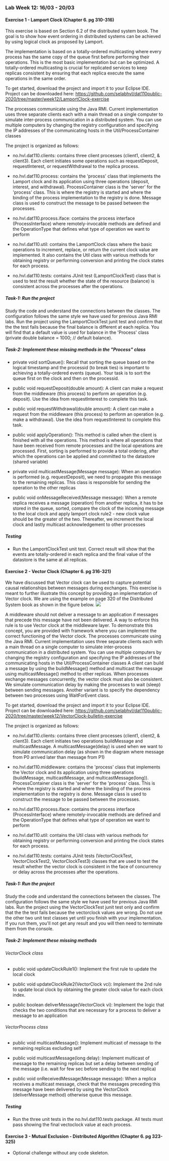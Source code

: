 ### Lab Week 12: 16/03 - 20/03

#### Exercise 1 - Lamport Clock (Chapter 6. pg 310-316)

This exercise is based on Section 6.2 of the distributed system book. The goal is to show how event ordering in distributed systems can be achieved by using logical clock as proposed by Lamport.

The implementation is based on a totally-ordered multicasting where every process has the same copy of the queue first before performing their operations. This is the most basic implementation but can be optimized. A totally-ordered multicasting is crucial for replicated services to keep replicas consistent by ensuring that each replica execute the same operations in the same order.

To get started, download the project and import it to your Eclipse IDE. Project can be downloaded here: https://github.com/selabhvl/dat110public-2020/tree/master/week12/LamportClock-exercise

The processes communicate using the Java RMI. Current implementation uses three separate clients each with a main thread on a single computer to simulate inter-process communication in a distributed system. You can use multiple computers by changing the registry configuration and specifying the IP addresses of the communicating hosts in the Util/ProcessContainer classes

The project is organized as follows:

- no.hvl.dat110.clients: contains three client processes (client1, client2, & client3). Each client initiates some operations such as requestDeposit, requestInterest, or requestWithdrawal to the replica process. 

- no.hvl.dat110.process: contains the 'process' class that implements the Lamport clock and its application using three operations (deposit, interest, and withdrawal). ProcessContainer class is the 'server' for the 'process' class. This is where the registry is started and where the binding of the process implementation to the registry is done. Message class is used to construct the message to be passed between the processes.

- no.hvl.dat110.process.iface: contains the process interface (ProcessInterface) where remotely-invocable methods are defined and the OperationType that defines what type of operation we want to perform

- no.hvl.dat110.util: contains the LamportClock class where the basic operations to increment, replace, or return the current clock value are implemented. It also contains the Util class with various methods for obtaining registry or performing conversion and printing the clock states for each process.

- no.hvl.dat110.tests: contains JUnit test (LamportClockTest) class that is used to test the result whether the state of the resource (balance) is consistent across the processes after the operations.

##### Task-1: Run the project
Study the code and understand the connections between the classes. The configuration follows the same style we have used for previous Java RMI labs.
Run the project using the LamportClockTest junit test and confirm that the the test fails because the final balance is different at each replica. You will find that a default value is used for balance in the 'Process' class (private double balance = 1000;	// default balance).

##### Task-2: Implement these missing methods in the "Process" class

- private void sortQueue(): Recall that sorting the queue based on the logical timestamp and the processid (to break ties) is important to achieving a totally-ordered events (queue). Your task is to sort the queue first on the clock and then on the processid.

- public void requestDeposit(double amount): A client can make a request from the middleware (this process) to perform an operation (e.g. deposit). Use the idea from requestInterest to complete this task.

- public void requestWithdrawal(double amount): A client can make a request from the middleware (this process) to perform an operation (e.g. make a withdrawal). Use the idea from requestInterest to complete this task.

- public void applyOperation():  This method is called when the client is finished with all the operations. This method is where all operations that have been received from remote processes and the local operations are processed. First, sorting is performed to provide a total ordering, after which the operations can be applied and committed to the datastore (shared variable)

- private void multicastMessage(Message message): When an operation is performed (e.g. requestDeposit), we need to propagate this message to the remaining replicas. This class is responsible for sending the operation to the other replicas

- public void onMessageReceived(Message message): When a remote replica receives a message (operation) from another replica, it has to be stored in the queue, sorted, compare the clock of the incoming message to the local clock and apply lamport clock rule2 - new clock value should be the greater of the two. Thereafter, we increment the local clock and lastly multicast acknowledgement to other processes

#####  Testing
- Run the LamportClockTest unit test. Correct result will show that the events are totally-ordered in each replica and the final value of the datastore is the same at all replicas.

#### Exercise 2 - Vector Clock (Chapter 6. pg 316-321)

We have discussed that Vector clock can be used to capture potential causal relationships between messages during exchanges. This exercise is meant to further illustrate this concept by providing an implementation of Vector clock. We are using the example on page 320 of the Distributed System book as shown in the figure below.
![](imgs/bulletin.png)

A middleware should not deliver a message to an application if messages that precede this message have not been delivered. A way to enforce this rule is to use Vector clock at the middleware layer. 
To demonstrate this concept, you are provided with framework where you can implement the correct functioning of the Vector clock. The processes communicate using the Java RMI. Current implementation uses three separate clients each with a main thread on a single computer to simulate inter-process communication in a distributed system. You can use multiple computers by changing the registry configuration and specifying the IP addresses of the communicating hosts in the Util/ProcessContainer classes
A client can build a message by using the buildMessage() method and multicast the message using multicastMessage() method to other replicas.
When processes exchange messages concurrently, the vector clock must also be consistent. We simulate communication delay by making the processes to wait (sleep) between sending messages. Another variant is to specify the dependency between two processes using WaitForEvent class.
 
To get started, download the project and import it to your Eclipse IDE. Project can be downloaded here: https://github.com/selabhvl/dat110public-2020/tree/master/week12/VectorClock-bulletin-exercise

The project is organized as follows:

- no.hvl.dat110.clients: contains three client processes (client1, client2, & client3). Each client initiates two operations buildMessage and multicastMessage. A multicastMessage(delay) is used when we want to simulate communication delay (as shown in the diagram where message from P0 arrived later than message from P1)

- no.hvl.dat110.middleware: contains the 'process' class that implements the Vector clock and its application using three operations (buildMessage, multicastMessage, and multicastMessage(long)). ProcessContainer class is the 'server' for the 'process' class. This is where the registry is started and where the binding of the process implementation to the registry is done. Message class is used to construct the message to be passed between the processes.

- no.hvl.dat110.process.iface: contains the process interface (ProcessInterface) where remotely-invocable methods are defined and the OperationType that defines what type of operation we want to perform

- no.hvl.dat110.util: contains the Util class with various methods for obtaining registry or performing conversion and printing the clock states for each process.

- no.hvl.dat110.tests: contains JUnit tests (VectorClockTest, VectorClockTest2, VectorClockTest3) classes that are used to test the result whether the vector clock is consistent in the face of concurrency or delay across the processes after the operations. 

##### Task-1: Run the project
Study the code and understand the connections between the classes. The configuration follows the same style we have used for previous Java RMI labs.
Run the project using the VectorClockTest junit test only and confirm that the the test fails because the vectorclock values are wrong. Do not use the other two unit test classes yet until you finish with your implementation. If you run them, you'll not get any result and you will then need to terminate them from the console.

##### Task-2: Implement these missing methods

###### VectorClock class
- public void updateClockRule1():  Implement the first rule to update the local clock

- public void updateClockRule2(VectorClock vci): Implement the 2nd rule to update local clock by obtaining the greater clock value for each clock index.

- public boolean deliverMessage(VectorClock vi): Implement the logic that checks the two conditions that are necessary for a process to deliver a message to an application

###### VectorProcess class
- public void multicastMessage(): Implement multicast of message to the remaining replicas excluding self

- public void multicastMessage(long delay): Implement multicast of message to the remaining replicas but set a delay between sending of the message (i.e. wait for few sec before sending to the next replica)

- public void onReceivedMessage(Message message): When a replica receives a multicast message, check that the messages preceding this message have been delivered by using the VectorClock (deliverMessage method) otherwise queue this message.

#####  Testing
- Run the three unit tests in the no.hvl.dat110.tests package. All tests must pass showing the final vectoclock value at each process.


#### Exercise 3 - Mutual Exclusion - Distributed Algorithm (Chapter 6. pg 323-325)

- Optional challenge without any code skeleton.


